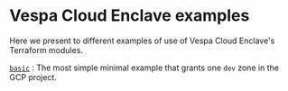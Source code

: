 # Vespa Cloud Enclave examples

Here we present to different examples of use of Vespa Cloud Enclave's
Terraform modules.

[`basic`](./basic/)
: The most simple minimal example that grants one `dev` zone in the GCP project.
